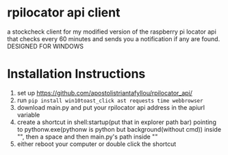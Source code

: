 # rpilocator api client
a stockcheck client for my modified version of the raspberry pi locator api that checks every 60 minutes and sends you a notification if any are found. DESIGNED FOR WINDOWS

# Installation Instructions
1. set up https://github.com/apostolistriantafyllou/rpilocator_api/
2. run `pip install win10toast_click ast requests time webbrowser`
3. download main.py and put your rpilocator api address in the apiurl variable
4. create a shortcut in shell:startup(put that in explorer path bar) pointing to pythonw.exe(pythonw is python but background(without cmd)) inside "", then a space and then main.py's path inside ""
5. either reboot your computer or double click the shortcut

